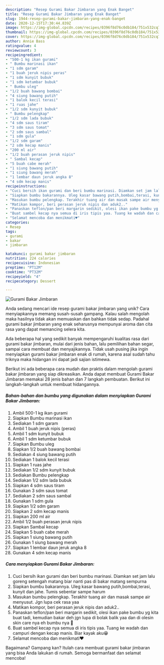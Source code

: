 ```yaml
---
description: "Resep Gurami Bakar Jimbaran yang Enak Banget"
title: "Resep Gurami Bakar Jimbaran yang Enak Banget"
slug: 1944-resep-gurami-bakar-jimbaran-yang-enak-banget
date: 2020-12-15T17:30:44.839Z
image: https://img-global.cpcdn.com/recipes/0396f8d76c0db184/751x532cq70/gurami-bakar-jimbaran-foto-resep-utama.jpg
thumbnail: https://img-global.cpcdn.com/recipes/0396f8d76c0db184/751x532cq70/gurami-bakar-jimbaran-foto-resep-utama.jpg
cover: https://img-global.cpcdn.com/recipes/0396f8d76c0db184/751x532cq70/gurami-bakar-jimbaran-foto-resep-utama.jpg
author: Annie Bass
ratingvalue: 4
reviewcount: 3
recipeingredient:
- "500-1 kg ikan gurami"
- " Bumbu marinasi ikan"
- "1 sdm garam"
- "1 buah jeruk nipis peras"
- "1 sdm kunyit bubuk"
- "1 sdm ketumbar bubuk"
- " Bumbu uleg"
- "1/2 buah bawang bombai"
- "4 siung bawang putih"
- "1 balok kecil terasi"
- "1 ruas jahe"
- "1/2 sdm kunyit bubuk"
- " Bumbu pelengkap"
- "1/2 sdm lada bubuk"
- "4 sdm saus tiram"
- "3 sdm saus tomat"
- "2 sdm saus sambal"
- "1 sdm gula"
- "1/2 sdm garam"
- "2 sdm kecap manis"
- "200 ml air"
- "1/2 buah perasan jeruk nipis"
- " Sambal kecap"
- "5 buah cabe merah"
- "1 siung bawang putih"
- "1 siung bawang merah"
- "1 lembar daun jeruk angka 8"
- "4 sdm kecap manis"
recipeinstructions:
- "Cuci bersih ikan gurami dan beri bumbu marinasi. Diamkan set jam lalu goreng setengah matang biar nanti pas di bakar matang sempurna"
- "Siapkan bumbu bakarannya. Uleg kasar bawang putih,bombai,terasi, kunyit dan jahe. Tumis sebentar sampe harum"
- "Masukan bumbu pelengkap. Terakhir tuang air dan masak sampe air menyusut. Jgn lupa cek rasa yaa"
- "Matikan kompor, beri perasan jeruk nipis dan aduk2.."
- "Panaskan teflon/pan beri margarin sedikit, olesi ikan pake bumbu yg kita buat tadi, kemudian bakar deh jgn lupa di bolak balik yaa dan di olesin skin care nya eh bumbu nya 🤣"
- "Buat sambel kecap nya semua di iris tipis yaa. Tuang ke wadah dan campuri dengan kecap manis. Biar kayak aku😁"
- "Selamat mencoba dan menikmati♥️"
categories:
- Resep
tags:
- gurami
- bakar
- jimbaran

katakunci: gurami bakar jimbaran 
nutrition: 224 calories
recipecuisine: Indonesian
preptime: "PT12M"
cooktime: "PT32M"
recipeyield: "4"
recipecategory: Dessert

---
```



![Gurami Bakar Jimbaran](https://img-global.cpcdn.com/recipes/0396f8d76c0db184/751x532cq70/gurami-bakar-jimbaran-foto-resep-utama.jpg)

Anda sedang mencari ide resep gurami bakar jimbaran yang unik? Cara menyiapkannya memang susah-susah gampang. Kalau salah mengolah maka hasilnya tidak akan memuaskan dan bahkan tidak sedap. Padahal gurami bakar jimbaran yang enak seharusnya mempunyai aroma dan cita rasa yang dapat memancing selera kita.

Ada beberapa hal yang sedikit banyak mempengaruhi kualitas rasa dari gurami bakar jimbaran, mulai dari jenis bahan, lalu pemilihan bahan segar, sampai cara membuat dan menyajikannya. Tidak usah pusing jika ingin menyiapkan gurami bakar jimbaran enak di rumah, karena asal sudah tahu triknya maka hidangan ini dapat jadi sajian istimewa.




Berikut ini ada beberapa cara mudah dan praktis dalam mengolah gurami bakar jimbaran yang siap dikreasikan. Anda dapat membuat Gurami Bakar Jimbaran memakai 28 jenis bahan dan 7 langkah pembuatan. Berikut ini langkah-langkah untuk membuat hidangannya.

<!--inarticleads1-->

##### Bahan-bahan dan bumbu yang digunakan dalam menyiapkan Gurami Bakar Jimbaran:

1. Ambil 500-1 kg ikan gurami
1. Siapkan  Bumbu marinasi ikan
1. Sediakan 1 sdm garam
1. Ambil 1 buah jeruk nipis (peras)
1. Ambil 1 sdm kunyit bubuk
1. Ambil 1 sdm ketumbar bubuk
1. Siapkan  Bumbu uleg
1. Siapkan 1/2 buah bawang bombai
1. Sediakan 4 siung bawang putih
1. Sediakan 1 balok kecil terasi
1. Siapkan 1 ruas jahe
1. Sediakan 1/2 sdm kunyit bubuk
1. Sediakan  Bumbu pelengkap
1. Sediakan 1/2 sdm lada bubuk
1. Siapkan 4 sdm saus tiram
1. Gunakan 3 sdm saus tomat
1. Sediakan 2 sdm saus sambal
1. Gunakan 1 sdm gula
1. Siapkan 1/2 sdm garam
1. Siapkan 2 sdm kecap manis
1. Siapkan 200 ml air
1. Ambil 1/2 buah perasan jeruk nipis
1. Siapkan  Sambal kecap
1. Siapkan 5 buah cabe merah
1. Siapkan 1 siung bawang putih
1. Gunakan 1 siung bawang merah
1. Siapkan 1 lembar daun jeruk angka 8
1. Gunakan 4 sdm kecap manis




<!--inarticleads2-->

##### Cara menyiapkan Gurami Bakar Jimbaran:

1. Cuci bersih ikan gurami dan beri bumbu marinasi. Diamkan set jam lalu goreng setengah matang biar nanti pas di bakar matang sempurna
1. Siapkan bumbu bakarannya. Uleg kasar bawang putih,bombai,terasi, kunyit dan jahe. Tumis sebentar sampe harum
1. Masukan bumbu pelengkap. Terakhir tuang air dan masak sampe air menyusut. Jgn lupa cek rasa yaa
1. Matikan kompor, beri perasan jeruk nipis dan aduk2..
1. Panaskan teflon/pan beri margarin sedikit, olesi ikan pake bumbu yg kita buat tadi, kemudian bakar deh jgn lupa di bolak balik yaa dan di olesin skin care nya eh bumbu nya 🤣
1. Buat sambel kecap nya semua di iris tipis yaa. Tuang ke wadah dan campuri dengan kecap manis. Biar kayak aku😁
1. Selamat mencoba dan menikmati♥️




Bagaimana? Gampang kan? Itulah cara membuat gurami bakar jimbaran yang bisa Anda lakukan di rumah. Semoga bermanfaat dan selamat mencoba!
